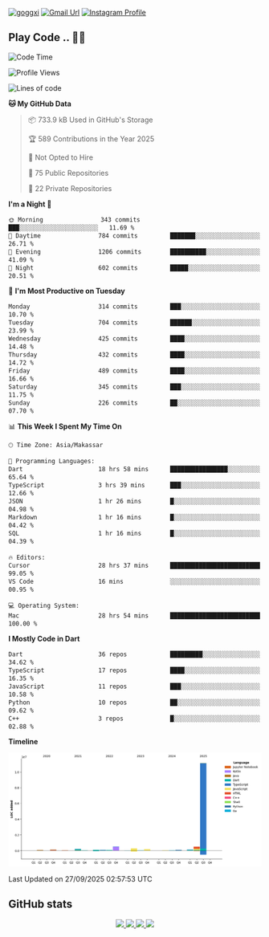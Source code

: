 [![goggxi](https://img.shields.io/badge/Portofolio-Goggxi-orange)](https://goggxi.github.io)
[![Gmail Url](https://img.shields.io/twitter/url?label=Goggxi@gmail.com&logo=gmail&style=social&url=http%3A%2F%2Fmailto%3Acontact.Goggxi@gmail.com)](mailto:Goggxi@gmail.com) [![Instagram Profile](https://img.shields.io/twitter/url?label=moh_rifkan&logo=instagram&style=social&url=https://www.instagram.com/moh_rifkan/)](https://www.instagram.com/moh_rifkan/)

## Play Code .. 💬🚀

<!-- [![Moh Rifkan GitHub stats](https://github-readme-stats.vercel.app/api?username=goggxi&count_private=true&show_icons=true&theme=dracula&custom_title=Goggxi%20Statistic%20🚀)](https://github.com/goggxi/goggxi)

[![Top Langs](https://github-readme-stats.vercel.app/api/top-langs/?username=goggxi&langs_count=8&layout=compact&show_icons=true&theme=dracula)](https://github.com/goggxi/goggxi) -->

<!--START_SECTION:waka-->
![Code Time](http://img.shields.io/badge/Code%20Time-4%2C569%20hrs%205%20mins-blue)

![Profile Views](http://img.shields.io/badge/Profile%20Views-5-blue)

![Lines of code](https://img.shields.io/badge/From%20Hello%20World%20I%27ve%20Written-13.7%20million%20lines%20of%20code-blue)

**🐱 My GitHub Data** 

> 📦 733.9 kB Used in GitHub's Storage 
 > 
> 🏆 589 Contributions in the Year 2025
 > 
> 🚫 Not Opted to Hire
 > 
> 📜 75 Public Repositories 
 > 
> 🔑 22 Private Repositories 
 > 
**I'm a Night 🦉** 

```text
🌞 Morning                343 commits         ███░░░░░░░░░░░░░░░░░░░░░░   11.69 % 
🌆 Daytime                784 commits         ███████░░░░░░░░░░░░░░░░░░   26.71 % 
🌃 Evening                1206 commits        ██████████░░░░░░░░░░░░░░░   41.09 % 
🌙 Night                  602 commits         █████░░░░░░░░░░░░░░░░░░░░   20.51 % 
```
📅 **I'm Most Productive on Tuesday** 

```text
Monday                   314 commits         ███░░░░░░░░░░░░░░░░░░░░░░   10.70 % 
Tuesday                  704 commits         ██████░░░░░░░░░░░░░░░░░░░   23.99 % 
Wednesday                425 commits         ████░░░░░░░░░░░░░░░░░░░░░   14.48 % 
Thursday                 432 commits         ████░░░░░░░░░░░░░░░░░░░░░   14.72 % 
Friday                   489 commits         ████░░░░░░░░░░░░░░░░░░░░░   16.66 % 
Saturday                 345 commits         ███░░░░░░░░░░░░░░░░░░░░░░   11.75 % 
Sunday                   226 commits         ██░░░░░░░░░░░░░░░░░░░░░░░   07.70 % 
```


📊 **This Week I Spent My Time On** 

```text
🕑︎ Time Zone: Asia/Makassar

💬 Programming Languages: 
Dart                     18 hrs 58 mins      ████████████████░░░░░░░░░   65.64 % 
TypeScript               3 hrs 39 mins       ███░░░░░░░░░░░░░░░░░░░░░░   12.66 % 
JSON                     1 hr 26 mins        █░░░░░░░░░░░░░░░░░░░░░░░░   04.98 % 
Markdown                 1 hr 16 mins        █░░░░░░░░░░░░░░░░░░░░░░░░   04.42 % 
SQL                      1 hr 16 mins        █░░░░░░░░░░░░░░░░░░░░░░░░   04.39 % 

🔥 Editors: 
Cursor                   28 hrs 37 mins      █████████████████████████   99.05 % 
VS Code                  16 mins             ░░░░░░░░░░░░░░░░░░░░░░░░░   00.95 % 

💻 Operating System: 
Mac                      28 hrs 54 mins      █████████████████████████   100.00 % 
```

**I Mostly Code in Dart** 

```text
Dart                     36 repos            █████████░░░░░░░░░░░░░░░░   34.62 % 
TypeScript               17 repos            ████░░░░░░░░░░░░░░░░░░░░░   16.35 % 
JavaScript               11 repos            ███░░░░░░░░░░░░░░░░░░░░░░   10.58 % 
Python                   10 repos            ██░░░░░░░░░░░░░░░░░░░░░░░   09.62 % 
C++                      3 repos             █░░░░░░░░░░░░░░░░░░░░░░░░   02.88 % 
```



**Timeline**

![Lines of Code chart](https://raw.githubusercontent.com/Goggxi/Goggxi/main/assets/bar_graph.png)


 Last Updated on 27/09/2025 02:57:53 UTC
<!--END_SECTION:waka-->

## GitHub stats

<p align="center">
  <a href="https://github.com/goggxi">
    <img src="http://github-profile-summary-cards.vercel.app/api/cards/profile-details?username=goggxi&theme=transparent" />
  </a>
  <a href="https://github.com/goggxi">
    <img src="https://github-readme-streak-stats.herokuapp.com/?user=goggxi&hide_border=true&card_width=338&theme=transparent" />
  </a>
  <a href="https://github.com/goggxi">
    <img src="http://github-profile-summary-cards.vercel.app/api/cards/stats?username=goggxi&theme=transparent" />
  </a>
  <a href="https://github.com/goggxi">
    <img src="https://github-readme-stats.vercel.app/api/top-langs/?username=goggxi&langs_count=10&exclude_repo=&hide=c,makefile,html,css,sass,nix,nunjucks,tsql,dockerfile,shell&card_width=699&hide_border=true&theme=transparent" />
  </a>
  <!-- <br/>
  <a href="https://github.com/goggxi">
    <img src="https://komarev.com/ghpvc/?username=goggxi&color=blue&style=flat" />
  </a> -->
</p>
